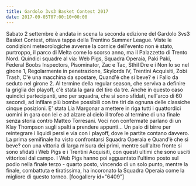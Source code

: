 ```yaml
---
title: Gardolo 3vs3 Basket Contest 2017
date: 2017-09-05T07:00:10+00:00
---
```

Sabato 2 settembre è andata in scena la seconda edizione del Gardolo 3vs3 Basket Contest, ottava tappa della Trentino Summer League. Viste le condizioni meteorologiche avverse la cornice dell'evento non è stato, purtroppo, il parco di Melta come lo scorso anno, ma il Palazzetto di Trento Nord. Quindici squadre al via: Web Pigs, Squadra Operaia, Paki Paki, Federal Boobs Inspectors, Pisominator, Zac e Tac, Sthil Dre e i Non lo so nel girone 1, Regolarmente in penetrazione, Skylords IV, Trentini Acquisiti, Zobi Trash, C'è una macchina da spostare, Quand'è che si beve? e i Fallo da seduto nel girone 2. Al termine della regular season, che serviva a definire la griglia dei playoff, c'è stata la gara del tiro da tre. Anche in questo caso quindici partecipanti, uno per squadra, che si sono sfidati, nell'arco di 60 secondi, ad infilare più bombe possibili con tre tiri da ognuna delle classiche cinque posizioni. E' stata Lia Margonar a mettere in riga tutti i quattordici uomini in gara con lei e ad alzare al cielo il trofeo al termine di una finale senza storia contro Matteo Torresani. Voci non confermate parlano di un Klay Thompson sugli spalti a prendere appunti… Un paio di birre per reintegrare i liquidi persi e via con i playoff, dove le partite contano davvero. La prima semifinale ha visto confrontarsi Squadra Operaia e Quand'è che si beve? con una vittoria di larga misura dei primi, mentre sull'altro fronte si sono sfidati i Web Pigs e i Trentini Acquisiti, con questi ultimi che sono usciti vittoriosi dal campo. I Web Pigs hanno poi agguantato l'ultimo posto sul podio nella finale terzo - quarto posto, vincendo di un solo punto, mentre la finale, combattuta e tiratissima, ha incoronato la Squadra Operaia come la migliore di questo torneo.
[foogallery id="6409″]